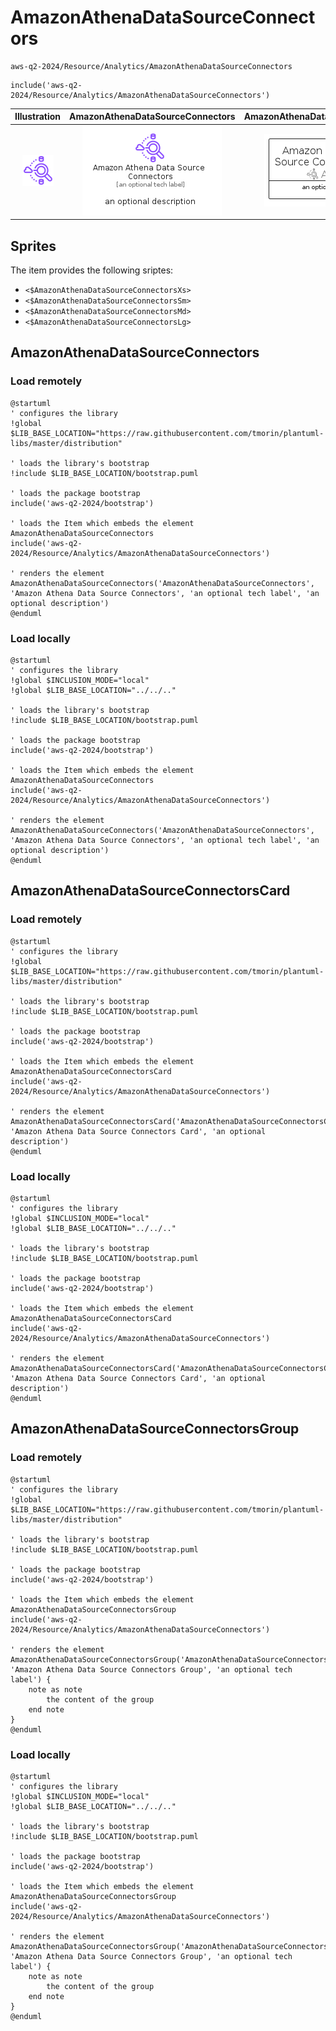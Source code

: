 # AmazonAthenaDataSourceConnectors


```text
aws-q2-2024/Resource/Analytics/AmazonAthenaDataSourceConnectors
```

```text
include('aws-q2-2024/Resource/Analytics/AmazonAthenaDataSourceConnectors')
```



| Illustration | AmazonAthenaDataSourceConnectors | AmazonAthenaDataSourceConnectorsCard | AmazonAthenaDataSourceConnectorsGroup |
| :---: | :---: | :---: | :---: |
| ![illustration for Illustration](../../../aws-q2-2024/Resource/Analytics/AmazonAthenaDataSourceConnectors.png) | ![illustration for AmazonAthenaDataSourceConnectors](../../../aws-q2-2024/Resource/Analytics/AmazonAthenaDataSourceConnectors.Local.png) | ![illustration for AmazonAthenaDataSourceConnectorsCard](../../../aws-q2-2024/Resource/Analytics/AmazonAthenaDataSourceConnectorsCard.Local.png) | ![illustration for AmazonAthenaDataSourceConnectorsGroup](../../../aws-q2-2024/Resource/Analytics/AmazonAthenaDataSourceConnectorsGroup.Local.png) |



## Sprites
The item provides the following sriptes:

- `<$AmazonAthenaDataSourceConnectorsXs>`
- `<$AmazonAthenaDataSourceConnectorsSm>`
- `<$AmazonAthenaDataSourceConnectorsMd>`
- `<$AmazonAthenaDataSourceConnectorsLg>`





## AmazonAthenaDataSourceConnectors

### Load remotely
```plantuml
@startuml
' configures the library
!global $LIB_BASE_LOCATION="https://raw.githubusercontent.com/tmorin/plantuml-libs/master/distribution"

' loads the library's bootstrap
!include $LIB_BASE_LOCATION/bootstrap.puml

' loads the package bootstrap
include('aws-q2-2024/bootstrap')

' loads the Item which embeds the element AmazonAthenaDataSourceConnectors
include('aws-q2-2024/Resource/Analytics/AmazonAthenaDataSourceConnectors')

' renders the element
AmazonAthenaDataSourceConnectors('AmazonAthenaDataSourceConnectors', 'Amazon Athena Data Source Connectors', 'an optional tech label', 'an optional description')
@enduml
```

### Load locally
```plantuml
@startuml
' configures the library
!global $INCLUSION_MODE="local"
!global $LIB_BASE_LOCATION="../../.."

' loads the library's bootstrap
!include $LIB_BASE_LOCATION/bootstrap.puml

' loads the package bootstrap
include('aws-q2-2024/bootstrap')

' loads the Item which embeds the element AmazonAthenaDataSourceConnectors
include('aws-q2-2024/Resource/Analytics/AmazonAthenaDataSourceConnectors')

' renders the element
AmazonAthenaDataSourceConnectors('AmazonAthenaDataSourceConnectors', 'Amazon Athena Data Source Connectors', 'an optional tech label', 'an optional description')
@enduml
```

## AmazonAthenaDataSourceConnectorsCard

### Load remotely
```plantuml
@startuml
' configures the library
!global $LIB_BASE_LOCATION="https://raw.githubusercontent.com/tmorin/plantuml-libs/master/distribution"

' loads the library's bootstrap
!include $LIB_BASE_LOCATION/bootstrap.puml

' loads the package bootstrap
include('aws-q2-2024/bootstrap')

' loads the Item which embeds the element AmazonAthenaDataSourceConnectorsCard
include('aws-q2-2024/Resource/Analytics/AmazonAthenaDataSourceConnectors')

' renders the element
AmazonAthenaDataSourceConnectorsCard('AmazonAthenaDataSourceConnectorsCard', 'Amazon Athena Data Source Connectors Card', 'an optional description')
@enduml
```

### Load locally
```plantuml
@startuml
' configures the library
!global $INCLUSION_MODE="local"
!global $LIB_BASE_LOCATION="../../.."

' loads the library's bootstrap
!include $LIB_BASE_LOCATION/bootstrap.puml

' loads the package bootstrap
include('aws-q2-2024/bootstrap')

' loads the Item which embeds the element AmazonAthenaDataSourceConnectorsCard
include('aws-q2-2024/Resource/Analytics/AmazonAthenaDataSourceConnectors')

' renders the element
AmazonAthenaDataSourceConnectorsCard('AmazonAthenaDataSourceConnectorsCard', 'Amazon Athena Data Source Connectors Card', 'an optional description')
@enduml
```

## AmazonAthenaDataSourceConnectorsGroup

### Load remotely
```plantuml
@startuml
' configures the library
!global $LIB_BASE_LOCATION="https://raw.githubusercontent.com/tmorin/plantuml-libs/master/distribution"

' loads the library's bootstrap
!include $LIB_BASE_LOCATION/bootstrap.puml

' loads the package bootstrap
include('aws-q2-2024/bootstrap')

' loads the Item which embeds the element AmazonAthenaDataSourceConnectorsGroup
include('aws-q2-2024/Resource/Analytics/AmazonAthenaDataSourceConnectors')

' renders the element
AmazonAthenaDataSourceConnectorsGroup('AmazonAthenaDataSourceConnectorsGroup', 'Amazon Athena Data Source Connectors Group', 'an optional tech label') {
    note as note
        the content of the group
    end note
}
@enduml
```

### Load locally
```plantuml
@startuml
' configures the library
!global $INCLUSION_MODE="local"
!global $LIB_BASE_LOCATION="../../.."

' loads the library's bootstrap
!include $LIB_BASE_LOCATION/bootstrap.puml

' loads the package bootstrap
include('aws-q2-2024/bootstrap')

' loads the Item which embeds the element AmazonAthenaDataSourceConnectorsGroup
include('aws-q2-2024/Resource/Analytics/AmazonAthenaDataSourceConnectors')

' renders the element
AmazonAthenaDataSourceConnectorsGroup('AmazonAthenaDataSourceConnectorsGroup', 'Amazon Athena Data Source Connectors Group', 'an optional tech label') {
    note as note
        the content of the group
    end note
}
@enduml
```

